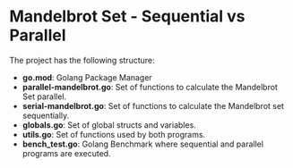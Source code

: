 # Mandelbrot Set - Sequential vs Parallel
The project has the following structure:

- **go.mod**: Golang Package Manager
- **parallel-mandelbrot.go**: Set of functions to calculate the Mandelbrot Set parallel.
- **serial-mandelbrot.go**: Set of functions to calculate the Mandelbrot set sequentially.
- **globals.go**: Set of global structs and variables.
- **utils.go**: Set of functions used by both programs.
- **bench_test.go**: Golang Benchmark where sequential and parallel programs are executed.
